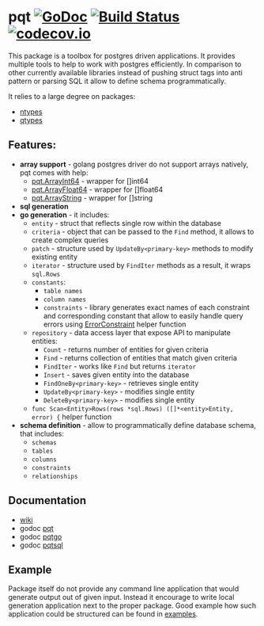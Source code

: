 # pqt [![GoDoc](https://godoc.org/github.com/piotrkowalczuk/pqt?status.svg)](http://godoc.org/github.com/piotrkowalczuk/pqt)&nbsp;[![Build Status](https://travis-ci.org/piotrkowalczuk/pqt.svg)](https://travis-ci.org/piotrkowalczuk/pqt)&nbsp;[![codecov.io](https://codecov.io/github/piotrkowalczuk/pqt/coverage.svg?branch=master)](https://codecov.io/github/piotrkowalczuk/pqt?branch=master)
This package is a toolbox for postgres driven applications.
It provides multiple tools to help to work with postgres efficiently.
In comparison to other currently available libraries instead of pushing struct tags into anti pattern or parsing SQL it allow to define schema programmatically.

It relies to a large degree on packages:

* [ntypes](http://github.com/piotrkowalczuk/ntypes)
* [qtypes](http://github.com/piotrkowalczuk/qtypes)

## Features:

- __array support__ - golang postgres driver do not support arrays natively, pqt comes with help:
	- [pqt.ArrayInt64](https://godoc.org/github.com/piotrkowalczuk/pqt#ArrayInt64) - wrapper for []int64
	- [pqt.ArrayFloat64](https://godoc.org/github.com/piotrkowalczuk/pqt#ArrayFloat64) - wrapper for []float64
	- [pqt.ArrayString](https://godoc.org/github.com/piotrkowalczuk/pqt#ArrayString) - wrapper for []string
- __sql generation__
- __go generation__ - it includes:
	- `entity` - struct that reflects single row within the database
	- `criteria` - object that can be passed to the `Find` method, it allows to create complex queries
	- `patch` - structure used by `UpdateBy<primary-key>` methods to modify existing entity
	- `iterator` - structure used by `FindIter` methods as a result, it wraps `sql.Rows`
	- `constants`:
		- `table names`
		- `column names`
		- `constraints` - library generates exact names of each constraint and corresponding constant that allow to easily handle query errors using [ErrorConstraint](https://godoc.org/github.com/piotrkowalczuk/pqt#ErrorConstraint) helper function
	- `repository` - data access layer that expose API to manipulate entities:
		- `Count` - returns number of entities for given criteria
		- `Find` - returns collection of entities that match given criteria
		- `FindIter` - works like `Find` but returns `iterator`
		- `Insert` - saves given entity into the database
		- `FindOneBy<primary-key>` - retrieves single entity
		- `UpdateBy<primary-key>` - modifies single entity
		- `DeleteBy<primary-key>` - modifies single entity
	- `func Scan<Entity>Rows(rows *sql.Rows) ([]*<entity>Entity, error) {` helper function
- __schema definition__ - allow to programmatically define database schema, that includes:
	- `schemas`
	- `tables`
	- `columns`
	- `constraints`
	- `relationships`

## Documentation

* [wiki](https://github.com/piotrkowalczuk/pqt/wiki)
* godoc [pqt](http://godoc.org/github.com/piotrkowalczuk/pqt)
* godoc [pqtgo](http://godoc.org/github.com/piotrkowalczuk/pqt/pqtgo)
* godoc [pqtsql](http://godoc.org/github.com/piotrkowalczuk/pqt/pqtsql)

## Example

Package itself do not provide any command line application that would generate output out of given input.
Instead it encourage to write local generation application next to the proper package.
Good example how such application could be structured can be found in [examples](https://github.com/piotrkowalczuk/pqt/tree/master/example).
